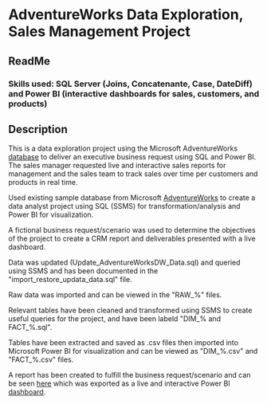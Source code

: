 # AdventureWorks Data Exploration, Sales Management Project
## ReadMe
### Skills used: SQL Server (Joins, Concatenante, Case, DateDiff) and Power BI (interactive dashboards for sales, customers, and products)

## Description
This is a data exploration project using the Microsoft AdventureWorks [database](https://learn.microsoft.com/en-us/sql/samples/adventureworks-install-configure?view=sql-server-ver15&tabs=ssms) to deliver an executive business request using SQL and Power BI. The sales manager requested live and interactive sales reports for management and the sales team to track sales over time per customers and products in real time.

Used existing sample database from Microsoft [AdventureWorks](https://github.com/Microsoft/sql-server-samples/releases/download/adventureworks/AdventureWorksDW2019.bak) to create a data analyst project using SQL (SSMS) for transformation/analysis and Power BI for visualization.

A fictional business request/scenario was used to determine the objectives of the project to create a CRM report and deliverables presented with a live dashboard.

Data was updated (Update_AdventureWorksDW_Data.sql) and queried using SSMS and has been documented in the "import_restore_updata_data.sql" file.

Raw data was imported and can be viewed in the "RAW_%" files.

Relevant tables have been cleaned and transformed using SSMS to create useful queries for the project, and have been labeld "DIM_% and FACT_%.sql".

Tables have been extracted and saved as .csv files then imported into Microsoft Power BI for visualization and can be viewed as "DIM_%.csv" and "FACT_%.csv" files.

A report has been created to fulfill the business request/scenario and can be seen [here](https://jesserichardville.wordpress.com/) which was exported as a live and interactive Power BI [dashboard](https://app.powerbi.com/links/LRRRrNlE1P?ctid=dd9514d9-0843-4d4f-8158-06bf09d7ea7c&pbi_source=linkShare&bookmarkGuid=3f1b3e80-1e6b-44a8-b865-0ba062c35f12).